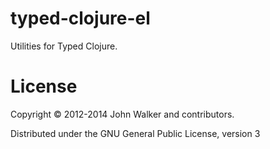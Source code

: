typed-clojure-el
================

Utilities for Typed Clojure.

License
================

Copyright © 2012-2014 John Walker and contributors.

Distributed under the GNU General Public License, version 3
